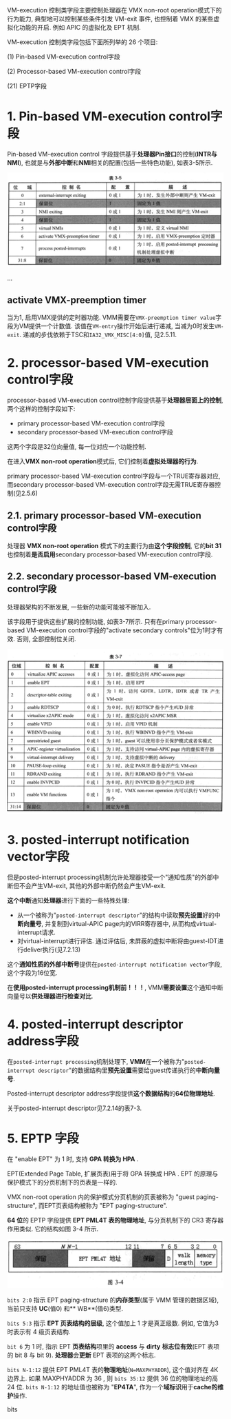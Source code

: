 

VM-execution 控制类字段主要控制处理器在 VMX non-root operation模式下的行为能力, 典型地可以控制某些条件引发 VM-exit 事件, 也控制着 VMX 的某些虚拟化功能的开启. 例如 APIC 的虚拟化及 EPT 机制.

VM-execution 控制类字段包括下面所列举的 26 个项目:

(1) Pin-based VM-execution control字段

(2) Processor-based VM-execution control字段

(21) EPTP字段

# 1. Pin-based VM-execution control字段

Pin-based VM-execution control 字段提供基于**处理器Pin接口**的控制(**INTR与NMI**), 也就是与**外部中断**和**NMI**相关的配置(包括一些特色功能), 如表3-5所示.

![2020-03-17-14-33-14.png](./images/2020-03-17-14-33-14.png)

...

## activate VMX-preemption timer

当为1, 启用VMX提供的定时器功能. VMM需要在`VMX-preemption timer value`字段为VM提供一个计数值. 该值在`VM-entry`操作开始后进行递减, 当减为0时发生`VM-exit`. 递减的步伐依赖于TSC和`IA32_VMX_MISC[4:0]`值, 见2.5.11.

# 2. processor-based VM-execution control字段

processor-based VM-execution control控制字段提供基于**处理器层面上的控制**, 两个这样的控制字段如下:

- primary processor-based VM-execution control字段
- secondary processor-based VM-execution control字段

这两个字段是32位向量值, 每一位对应一个功能控制. 

在进入**VMX non-root operation**模式后, 它们控制着**虚拟处理器的行为**. 

primary processor-based VM-execution control字段与一个TRUE寄存器对应, 而secondary processor-based VM-execution control字段无需TRUE寄存器控制(见2.5.6)

## 2.1. primary processor-based VM-execution control字段

处理器 **VMX non-root operation** 模式下的主要行为由**这个字段控制**, 它的**bit 31**也控制着**是否启用**secondary processor-based VM-execution control字段.



## 2.2. secondary processor-based VM-execution control字段

处理器架构的不断发展, 一些新的功能可能被不断加入.

该字段用于提供这些扩展的控制功能, 如表3-7所示. 只有在primary processor-based VM-execution control字段的"activate secondary controls"位为1时才有效. 否则, 全部控制位关闭.

![2020-03-17-14-45-35.png](./images/2020-03-17-14-45-35.png)

# 3. posted-interrupt notification vector字段

但是posted-interrupt processing机制允许处理器接受一个"通知性质"的外部中断但不会产生VM-exit, 其他的外部中断仍然会产生VM-exit. 

**这个中断**通知**处理器**进行下面的一些特殊处理:

- 从一个被称为"`posted-interrupt descriptor`"的结构中读取**预先设置**好的中**断向量号**, 并复制到virtual-APIC page内的VIRR寄存器中, 从而构成virtual-interrupt请求.
- 对virtual-interrupt进行评估. 通过评估后, 未屏蔽的虚拟中断将由guest-IDT进行deliver执行(见7.2.13)

这个**通知性质的外部中断号**提供在`posted-interrupt notification vector`字段, 这个字段为16位宽. 

在**使用posted-interrupt processing机制前！！！**, VMM**需要设置**这个通知中断向量号以**供处理器进行检查对比**.

# 4. posted-interrupt descriptor address字段

在`posted-interrupt processing`机制处理下, **VMM**在一个被称为"`posted-interrupt descriptor`"的数据结构里**预先设置**需要给guest传递执行的**中断向量号**. 

Posted-interrupt descriptor address字段提供**这个数据结构**的**64位物理地址**. 

关于posted-interrupt descriptor见7.2.14的表7\-3.

# 5. EPTP 字段

在 "enable EPT" 为 1 时, 支持 **GPA 转换为 HPA** .

EPT(Extended Page Table, 扩展页表)用于将 GPA 转换成 HPA . EPT 的原理与保护模式下的分页机制下的页表是一样的. 

VMX non-root operation 内的保护模式分页机制的页表被称为 "guest paging-structure", 而EPT页表结构被称为 "EPT paging-structure".

**64 位**的 EPTP 字段提供 **EPT PML4T 表的物理地址**, 与分页机制下的 CR3 寄存器作用类似. 它的结构如图 3-4 所示.

![2020-02-25-19-07-33.png](./images/2020-02-25-19-07-33.png)

`bits 2:0` 指示 EPT paging-structure 的**内存类型**(属于 VMM 管理的数据区域), 当前只支持 **UC**(值0) 和** WB**(值6)类型. 

`bits 5:3` 指示 **EPT 页表结构的层级**, 这个值加上 1 才是真正级数. 例如, 它值为3时表示有 4 级页表结构.

`bit 6` 为 1 时, 指示 EPT **页表结构**项里的 **access** 与 **dirty** **标志位有效**(EPT 表项的 bit 8 与 bit 9). **处理器**会**更新** EPT 表项的这两个标志.

`bits N-1:12` 提供 EPT PML4T 表的**物理地址**(`N=MAXPHYADDR`), 这个值对齐在 4K 边界上. 如果 MAXPHYADDR 为 36 , 则 `bits 35:12` 提供 36 位的物理地址的高 24 位. `bits N-1:12` 的地址值也被称为 "**EP4TA**", 作为一个**域标识**用于**cache的维护**操作.

bits